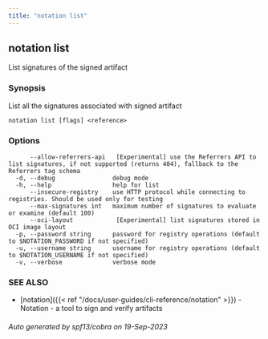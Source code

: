```yaml
---
title: "notation list"
---
```


## notation list

List signatures of the signed artifact

### Synopsis

List all the signatures associated with signed artifact

```
notation list [flags] <reference>
```

### Options

```
      --allow-referrers-api   [Experimental] use the Referrers API to list signatures, if not supported (returns 404), fallback to the Referrers tag schema
  -d, --debug                debug mode
  -h, --help                 help for list
      --insecure-registry    use HTTP protocol while connecting to registries. Should be used only for testing
      --max-signatures int   maximum number of signatures to evaluate or examine (default 100)
      --oci-layout            [Experimental] list signatures stored in OCI image layout
  -p, --password string      password for registry operations (default to $NOTATION_PASSWORD if not specified)
  -u, --username string      username for registry operations (default to $NOTATION_USERNAME if not specified)
  -v, --verbose              verbose mode
```

### SEE ALSO

* [notation]({{< ref "/docs/user-guides/cli-reference/notation" >}})	 - Notation - a tool to sign and verify artifacts

###### Auto generated by spf13/cobra on 19-Sep-2023

